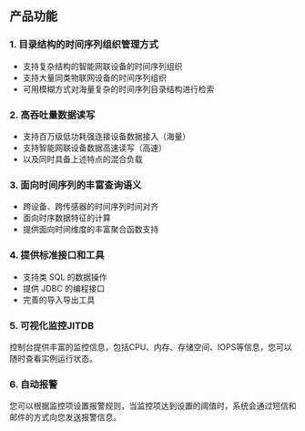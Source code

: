 ## 产品功能

### 1. 目录结构的时间序列组织管理方式

* 支持复杂结构的智能网联设备的时间序列组织
* 支持大量同类物联网设备的时间序列组织
* 可用模糊方式对海量复杂的时间序列目录结构进行检索

### 2. 高吞吐量数据读写

* 支持百万级低功耗强连接设备数据接入（海量）
* 支持智能网联设备数据高速读写（高速）
* 以及同时具备上述特点的混合负载

### 3. 面向时间序列的丰富查询语义

* 跨设备、跨传感器的时间序列时间对齐
* 面向时序数据特征的计算
* 提供面向时间维度的丰富聚合函数支持

### 4. 提供标准接口和工具

* 支持类 SQL 的数据操作
* 提供 JDBC 的编程接口
* 完善的导入导出工具

### 5. 可视化监控JITDB

控制台提供丰富的监控信息，包括CPU、内存、存储空间、IOPS等信息，您可以随时查看实例运行状态。

### 6. 自动报警

您可以根据监控项设置报警规则，当监控项达到设置的阈值时，系统会通过短信和邮件的方式向您发送报警信息。





